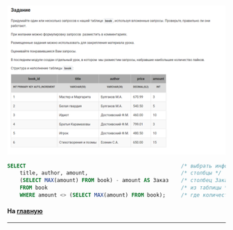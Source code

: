 

<img src="../art/1.4.6.task.png" alt="solution" >

```sql
SELECT                                                  /* выбрать информацию */
    title, author, amount,                              /* столбцы */
    (SELECT MAX(amount) FROM book) - amount AS Заказ    /* столбец Заказ вычисляемый как разницы макс. значения от количества */
    FROM book                                           /* из таблицы */
    WHERE amount <> (SELECT MAX(amount) FROM book);     /* где количество не равно максимальному */
```

#### На [главную](https://github.com/BEPb/stepik_sql#readme)

---


